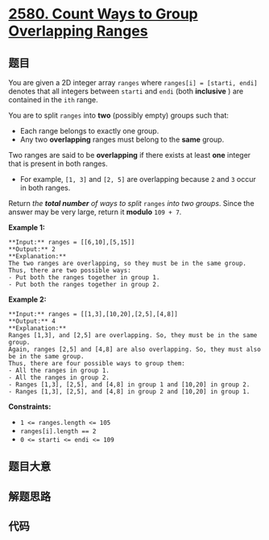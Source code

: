 # [2580. Count Ways to Group Overlapping Ranges](https://leetcode.com/problems/count-ways-to-group-overlapping-ranges)

## 题目

You are given a 2D integer array `ranges` where `ranges[i] = [starti, endi]`
denotes that all integers between `starti` and `endi` (both **inclusive** )
are contained in the `ith` range.

You are to split `ranges` into **two** (possibly empty) groups such that:

  * Each range belongs to exactly one group.
  * Any two **overlapping** ranges must belong to the **same** group.

Two ranges are said to be **overlapping**  if there exists at least **one**
integer that is present in both ranges.

  * For example, `[1, 3]` and `[2, 5]` are overlapping because `2` and `3` occur in both ranges.

Return _the **total number** of ways to split_ `ranges` _into two groups_.
Since the answer may be very large, return it **modulo** `109 + 7`.



**Example 1:**

    
    
    **Input:** ranges = [[6,10],[5,15]]
    **Output:** 2
    **Explanation:** 
    The two ranges are overlapping, so they must be in the same group.
    Thus, there are two possible ways:
    - Put both the ranges together in group 1.
    - Put both the ranges together in group 2.
    

**Example 2:**

    
    
    **Input:** ranges = [[1,3],[10,20],[2,5],[4,8]]
    **Output:** 4
    **Explanation:** 
    Ranges [1,3], and [2,5] are overlapping. So, they must be in the same group.
    Again, ranges [2,5] and [4,8] are also overlapping. So, they must also be in the same group. 
    Thus, there are four possible ways to group them:
    - All the ranges in group 1.
    - All the ranges in group 2.
    - Ranges [1,3], [2,5], and [4,8] in group 1 and [10,20] in group 2.
    - Ranges [1,3], [2,5], and [4,8] in group 2 and [10,20] in group 1.
    



**Constraints:**

  * `1 <= ranges.length <= 105`
  * `ranges[i].length == 2`
  * `0 <= starti <= endi <= 109`


## 题目大意

## 解题思路

## 代码

```javascript

```
